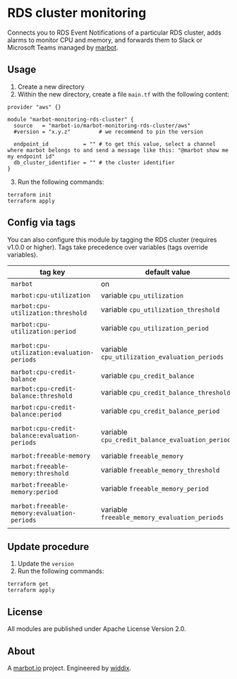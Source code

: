 # RDS cluster monitoring

Connects you to RDS Event Notifications of a particular RDS cluster, adds alarms to monitor CPU and memory, and forwards them to Slack or Microsoft Teams managed by [marbot](https://marbot.io/).

## Usage

1. Create a new directory
2. Within the new directory, create a file `main.tf` with the following content:
```
provider "aws" {}

module "marbot-monitoring-rds-cluster" {
  source   = "marbot-io/marbot-monitoring-rds-cluster/aws"
  #version = "x.y.z"         # we recommend to pin the version

  endpoint_id           = "" # to get this value, select a channel where marbot belongs to and send a message like this: "@marbot show me my endpoint id"
  db_cluster_identifier = "" # the cluster identifier
}
```
3. Run the following commands:
```
terraform init
terraform apply
```

## Config via tags

You can also configure this module by tagging the RDS cluster (requires v1.0.0 or higher). Tags take precedence over variables (tags override variables).

| tag key                                        | default value                                    | allowed values                                |
| ---------------------------------------------- | ------------------------------------------------ | ----------------------------------------------|
| `marbot`                                       | on                                               | on|off                                        |
| `marbot:cpu-utilization`                       | variable `cpu_utilization`                       | static|off                                    |
| `marbot:cpu-utilization:threshold`             | variable `cpu_utilization_threshold`             | 0-100                                         |
| `marbot:cpu-utilization:period`                | variable `cpu_utilization_period`                | <= 86400 and multiple of 60                   |
| `marbot:cpu-utilization:evaluation-periods`    | variable `cpu_utilization_evaluation_periods`    | >= 1 and $period*$evaluation-periods <= 86400 |
| `marbot:cpu-credit-balance`                    | variable `cpu_credit_balance`                    | static|off                                    |
| `marbot:cpu-credit-balance:threshold`          | variable `cpu_credit_balance_threshold`          | >= 0                                          |
| `marbot:cpu-credit-balance:period`             | variable `cpu_credit_balance_period`             | <= 86400 and multiple of 60                   |
| `marbot:cpu-credit-balance:evaluation-periods` | variable `cpu_credit_balance_evaluation_periods` | >= 1 and $period*$evaluation-periods <= 86400 |
| `marbot:freeable-memory`                       | variable `freeable_memory`                       | static|off                                    |
| `marbot:freeable-memory:threshold`             | variable `freeable_memory_threshold`             | >= 0                                          |
| `marbot:freeable-memory:period`                | variable `freeable_memory_period`                | <= 86400 and multiple of 60                   |
| `marbot:freeable-memory:evaluation-periods`    | variable `freeable_memory_evaluation_periods`    | >= 1 and $period*$evaluation-periods <= 86400 |

## Update procedure

1. Update the `version`
2. Run the following commands:
```
terraform get
terraform apply
```

## License
All modules are published under Apache License Version 2.0.

## About
A [marbot.io](https://marbot.io/) project. Engineered by [widdix](https://widdix.net).
